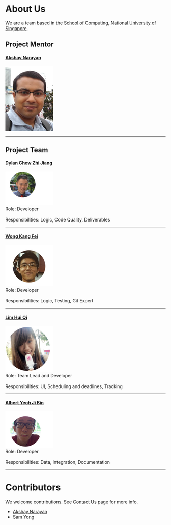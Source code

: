 # About Us

We are a team based in the [School of Computing, National University of Singapore](http://www.comp.nus.edu.sg).

## Project Mentor
#### [Akshay Narayan](https://github.com/okkhoy)
<img src="images/Akshay.jpg" width="150"><br>

-----


## Project Team

#### [Dylan Chew Zhi Jiang](https://github.com/zavfel) <br>
<img src="images/DylanChew.png" width="150"><br>
Role: Developer <br>  
Responsibilities: Logic, Code Quality, Deliverables

-----

#### [Wong Kang Fei](https://github.com/kfwong)
<img src="images/KangFei.png" width="150"><br>
Role: Developer<br>  
Responsibilities: Logic, Testing, Git Expert

-----

#### [Lim Hui Qi](https://github.com/LuMiN0uSaRc) 
<img src="images/HuiQi.png" width="150"><br>
Role: Team Lead and Developer <br>  
Responsibilities: UI, Scheduling and deadlines, Tracking

-----

#### [Albert Yeoh Ji Bin](https://github.com/bertojo)
<img src="images/AlbertYeoh.png" width="150"><br>
Role: Developer <br>  
Responsibilities: Data, Integration, Documentation
 
-----

# Contributors

We welcome contributions. See [Contact Us](ContactUs.md) page for more info.

* [Akshay Narayan](https://github.com/se-edu/addressbook-level4/pulls?q=is%3Apr+author%3Aokkhoy)
* [Sam Yong](https://github.com/se-edu/addressbook-level4/pulls?q=is%3Apr+author%3Amauris)